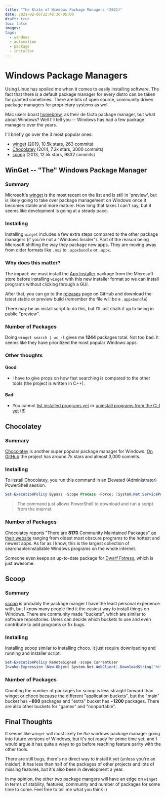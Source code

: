 ```yaml
---
title: "The State of Windows Package Managers (2021)"
date: 2021-02-06T22:48:36-05:00
draft: true
toc: false
images:
tags:
  - windows
  - automation
  - package
  - installer
---
```


# Windows Package Managers

Using Linux has spoiled me when it comes to easily installing software.
The fact that there is a default package manager for every distro can be taken
for granted sometimes.
There are lots of open source, community driven package managers for
proprietary systems as well.

Mac users boast [homebrew](https://brew.sh/),
as their de facto package manager, but what about Windows?
Well I'll tell you -- Windows has had a few package managers over the years.

I'll briefly go over the 3 most popular ones:

- [winget](https://github.com/microsoft/winget-cli/) (2019, 10.5k stars, 263 commits)
- [Chocolatey](https://chocolatey.org/install) (2014, 7.2k stars, 3000 commits)
- [scoop](https://scoop.sh/) (2013, 12.5k stars, 9832 commits)

## WinGet -- "The" Windows Package Manager

### Summary

Microsoft's [winget](https://github.com/microsoft/winget-cli/) is the most recent
on the list and is still in 'preview', but is likely going to take over package
management on Windows once it becomes stable and more mature. How long that takes
I can't say, but it seems like development is going at a steady pace.

### Installing

Installing `winget` includes a few extra steps compared to the other package managers
(if you're not a "Windows Insider").
Part of the reason being Microsoft shifting the way they package new apps.
They are moving away from older formats like `.msi` to `.appxbundle` or `.appx`.

### Why does this matter?

The impact: we must install the [App Installer](https://www.microsoft.com/en-us/p/app-installer/9nblggh4nns1)
package from the Microsoft store before installing `winget` with this new installer format so we can install
programs without clicking through a GUI.

After that, you can go to the [releases](https://github.com/microsoft/winget-cli/releases/)
page on GitHub and download the latest stable or preview build
(remember the file will be a `.appxbundle`)

There may be an install script to do this, but I'll just chalk it up to being
in public "preview".

### Number of Packages

Doing `winget search | wc -l` gives me **1244** packages total. Not too bad.
It seems like they have prioritized the most popular Windows apps.

### Other thoughts

#### Good

- I have to give props on how fast searching is compared to the other tools (the project is written in C++).

#### Bad

- You cannot [list installed programs yet](https://github.com/microsoft/winget-cli/issues/119) or [uninstall programs from the CLI yet](https://github.com/microsoft/winget-cli/issues/121) (!!)

## Chocolatey

### Summary

[Chocolatey](https://chocolatey.org/install) is another super popular package
manager for Windows. [On GitHub](https://github.com/chocolatey/choco) the project
has around 7k stars and almost 3,000 commits.

### Installing

To install Chocolatey, you run this command in an Elevated (Administrator) PowerShell session.

```powershell
Set-ExecutionPolicy Bypass -Scope Process -Force; [System.Net.ServicePointManager]::SecurityProtocol = [System.Net.ServicePointManager]::SecurityProtocol -bor 3072; iex ((New-Object System.Net.WebClient).DownloadString('https://chocolatey.org/install.ps1'))
```

> The command just allows PowerShell to download and run a script from the internet

### Number of Packages

Chocolatey reports "There are **8170** Community Maintained Packages" [on their
website](https://chocolatey.org/packages) ranging from oldest most obscure
programs to the hottest and newest apps.
As far as I know, this is the largest collection of searchable/installable Windows
programs on the whole internet.

Someone even keeps an up-to-date package for 
[Dwarf Fotress](https://chocolatey.org/packages/dwarf-fortress), which is
just awesome.

## Scoop

### Summary

[scoop](https://github.com/lukesampson/scoop) is probably the package manger I
have the least personal experience with,
but I know many people find it the easiest way to install things on Windows.
There are community made "buckets", which are similar to software repositories.
Users can decide which buckets to use and even contribute to add programs or
fix bugs.

### Installing

Installing scoop similar to installing choco. It just require downloading and
running and installer script:

```powershell
Set-ExecutionPolicy RemoteSigned -scope CurrentUser
Invoke-Expression (New-Object System.Net.WebClient).DownloadString('https://get.scoop.sh')
```

### Number of Packages

Counting the number of packages for scoop is less straight forward than winget
or choco because the different "application buckets", but the "main" bucket has
~**800** packages and "extra" bucket has ~**1200** packages.
There are also other buckets for "games" and "nonportable".

## Final Thoughts

It seems like `winget` will most likely be _the_ windows package manager going into future
versions of Windows, but it's not ready for prime time yet, and I would argue it has quite
a ways to go before reaching feature parity with the other tools.

There are still bugs, there's no direct way to install it yet (unless you're an insider),
it has less than half of the packages of other projects and lots of missing features, but
it's also been in development a year.

In my opinion, the other two package mangers will have an edge on `winget` in
terms of stability, features, community and number of packages for some time to come.
Feel free to tell me what you think :)

